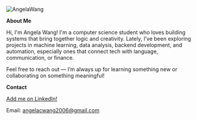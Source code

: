 ![AngelaWang](https://github.com/user-attachments/assets/9e908790-778a-4df6-b085-0e30a35eec7d)

**About Me**

Hi, I'm Angela Wang! I'm a computer science student who loves building systems that bring together logic and creativity. Lately, I’ve been exploring projects in machine learning, data analysis, backend development, and automation, especially ones that connect tech with language, communication, or finance.

Feel free to reach out — I’m always up for learning something new or collaborating on something meaningful!


**Contact**

[Add me on LinkedIn!](www.linkedin.com/in/angelawang100)

Email: angelacwang2006@gmail.com

